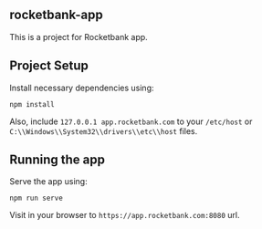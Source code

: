 ## rocketbank-app

This is a project for Rocketbank app.

## Project Setup

Install necessary dependencies using:
```
npm install
```

Also, include `127.0.0.1 app.rocketbank.com` to your `/etc/host` or `C:\\Windows\\System32\\drivers\\etc\\host` files.

## Running the app

Serve the app using:
```
npm run serve
```

Visit in your browser to `https://app.rocketbank.com:8080` url.
